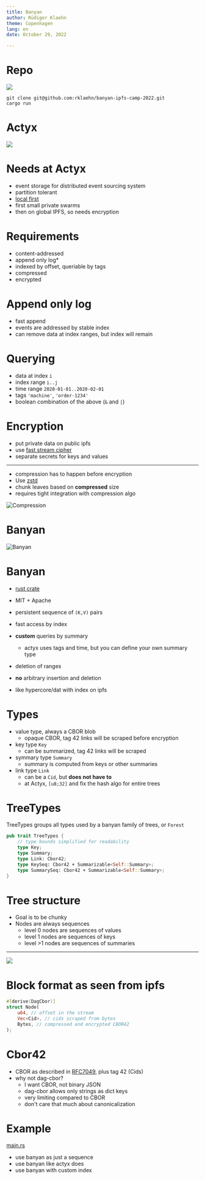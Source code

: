 ```yaml
---
title: Banyan
author: Rüdiger Klaehn
theme: Copenhagen
lang: en
date: October 29, 2022

---
```

# Repo
![](img/repoqr.png)
```
git clone git@github.com:rklaehn/banyan-ipfs-camp-2022.git
cargo run
```

#  Actyx

![](img/actyx.png)

# Needs at Actyx

- event storage for distributed event sourcing system
- partition tolerant
- [local first](https://martin.kleppmann.com/papers/local-first.pdf)
- first small private swarms
- then on global IPFS, so needs encryption

# Requirements

- content-addressed
- append only log*
- indexed by offset, queriable by tags
- compressed
- encrypted

# Append only log

- fast append
- events are addressed by stable index
- can remove data at index ranges, but index will remain

# Querying

- data at index `i`
- index range `i..j`
- time range `2020-01-01..2020-02-01`
- tags `'machine'`, `'order-1234'`
- boolean combination of the above (`&` and `|`)

# Encryption

- put private data on public ipfs
- use [fast stream cipher](https://en.wikipedia.org/wiki/Salsa20)
- separate secrets for keys and values

---

- compression has to happen before encryption
- Use [zstd](https://datatracker.ietf.org/doc/html/rfc8878)
- chunk leaves based on **compressed** size
- requires tight integration with compression algo

![Compression](img/compression.png)

# Banyan

![Banyan](img/banyan_sd.jpg)

# Banyan

- [rust crate](https://docs.rs/banyan/0.17.1/banyan/)
- MIT + Apache

- persistent sequence of `(K,V)` pairs
- fast access by index
- **custom** queries by summary
  - actyx uses tags and time, but you can define your own summary type
- deletion of ranges
- **no** arbitrary insertion and deletion
- like hypercore/dat with index on ipfs

# Types

- value type, always a CBOR blob
  - opaque CBOR, tag 42 links will be scraped before encryption
- key type `Key`
  - can be summarized, tag 42 links will be scraped
- symmary type `Summary`
  - summary is computed from keys or other summaries
- link type `Link`
  - can be a `Cid`, but **does not have to**
  - at Actyx, `[u8;32]` and fix the hash algo for entire trees

# TreeTypes

TreeTypes groups all types used by a banyan family of trees, or `Forest`
```rust
pub trait TreeTypes {
    // type bounds simplified for readability
    type Key;
    type Summary;
    type Link: Cbor42;
    type KeySeq: Cbor42 + Summarizable<Self::Summary>;
    type SummarySeq: Cbor42 + Summarizable<Self::Summary>;
}
```

# Tree structure

- Goal is to be chunky
- Nodes are always sequences
  - level 0 nodes are sequences of values
  - level 1 nodes are sequences of keys
  - level >1 nodes are sequences of summaries

---

![](img/treestructure.png)

# Block format as seen from ipfs

```rust
#[derive(DagCbor)]
struct Node(
    u64, // offset in the stream
    Vec<Cid>, // cids scraped from bytes
    Bytes, // compressed and encrypted CBOR42
);
```
# Cbor42

- CBOR as described in [RFC7049](https://www.rfc-editor.org/rfc/rfc7049), plus tag 42 (Cids)
- why not dag-cbor?
  - I want CBOR, not binary JSON
  - dag-cbor allows only strings as dict keys
  - very limiting compared to CBOR
  - don't care that much about canonicalization

# Example

[main.rs](https://github.com/rklaehn/banyan-ipfs-camp-2022/blob/master/src/main.rs)

- use banyan as just a sequence
- use banyan like actyx does
- use banyan with custom index
